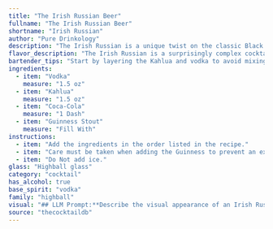```yaml
---
title: "The Irish Russian Beer"
fullname: "The Irish Russian Beer"
shortname: "Irish Russian"
author: "Pure Drinkology"
description: "The Irish Russian is a unique twist on the classic Black Russian, incorporating the creamy, coffee-forward notes of Kahlua with the robust, bittersweet taste of Guinness Stout. While its exact origin remains shrouded in mystery, its combination of vodka and stout suggests a nod to both Irish and Russian spirits. "
flavor_description: "The Irish Russian is a surprisingly complex cocktail with a smooth, decadent flavor profile.  The vodka provides a clean, crisp base, while the Kahlua adds rich, coffee-chocolate notes.  The Coca-Cola brings a touch of sweetness and a familiar cola flavor, while the Guinness Stout adds a subtle bitterness and creamy texture.  The result is a well-balanced drink that is both refreshing and indulgent. "
bartender_tips: "Start by layering the Kahlua and vodka to avoid mixing. Gently pour the Coca-Cola over the back of a spoon to create a distinct layer. Finish with a slow, careful pour of Guinness Stout. Don't stir! The layers are the beauty of this drink. Enjoy the unique flavor profiles as they dance on your palate. "
ingredients:
  - item: "Vodka"
    measure: "1.5 oz"
  - item: "Kahlua"
    measure: "1.5 oz"
  - item: "Coca-Cola"
    measure: "1 Dash"
  - item: "Guinness Stout"
    measure: "Fill With"
instructions:
  - item: "Add the ingredients in the order listed in the recipe."
  - item: "Care must be taken when adding the Guinness to prevent an excess of foam."
  - item: "Do Not add ice."
glass: "Highball glass"
category: "cocktail"
has_alcohol: true
base_spirit: "vodka"
family: "highball"
visual: "## LLM Prompt:**Describe the visual appearance of an Irish Russian cocktail. It is made with Vodka, Kahlua, Coca-Cola, and Guinness Stout. Be sure to describe:*** **Color:** Is it dark, light, layered? What are the dominant colors?* **Texture:** Is it creamy, frothy, or clear?* **Clarity:** Is it transparent, cloudy, or opaque? * **Layers:** Are there any distinct layers, or is it well-mixed? * **Garnish:**  What type of garnish might be used, and how would it affect the visual appeal?* **Overall impression:** What is the overall feeling the drink evokes - bold, sophisticated, refreshing?**Remember to provide a detailed and imaginative description, drawing on your knowledge of the ingredients and their likely interactions.** "
source: "thecocktaildb"
---
```


